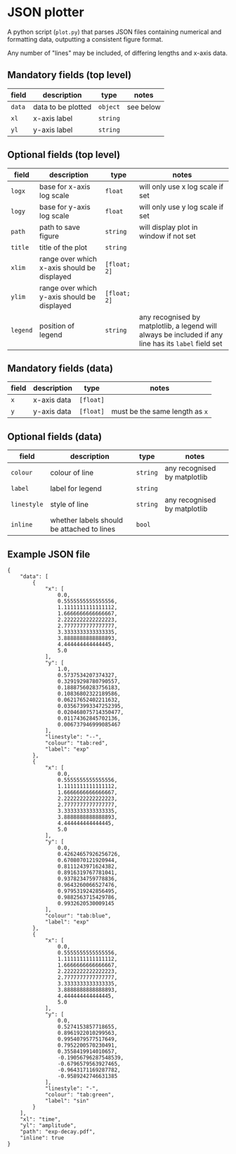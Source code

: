 # JSON plotter

A python script (`plot.py`) that parses JSON files containing numerical and formatting data, outputting a consistent figure format. 

Any number of "lines" may be included, of differing lengths and x-axis data. 

## Mandatory fields (top level) 

| field | description | type | notes | 
| ----- | ----------- | ---- | ----- |
| `data` | data to be plotted | `object` | see below | 
| `xl` | x-axis label | `string` | | 
| `yl` | y-axis label | `string` | | 

## Optional fields (top level) 

| field | description | type | notes | 
| ----- | ----------- | ---- | ----- |
| `logx` | base for x-axis log scale | `float` | will only use x log scale if set |
| `logy` | base for y-axis log scale | `float` | will only use y log scale if set | 
| `path` | path to save figure | `string` | will display plot in window if not set | 
| `title` | title of the plot | `string` | | 
| `xlim` | range over which x-axis should be displayed | `[float; 2]` | |
| `ylim` | range over which y-axis should be displayed | `[float; 2]` | | 
| `legend` | position of legend | `string` | any recognised by matplotlib, a legend will always be included if any line has its `label` field set |

## Mandatory fields (data) 

| field | description | type | notes | 
| ----- | ----------- | ---- | ----- |
| `x` | x-axis data | `[float]` | |
| `y` | y-axis data | `[float]` | must be the same length as `x` |

## Optional fields (data) 

| field | description | type | notes | 
| ----- | ----------- | ---- | ----- |
| `colour` | colour of line | `string` | any recognised by matplotlib | 
| `label` | label for legend | `string` | | 
| `linestyle` | style of line | `string` | any recognised by matplotlib |   
| `inline` | whether labels should be attached to lines | `bool` | |

## Example JSON file 
```
{
    "data": [
        {
            "x": [
                0.0,
                0.5555555555555556,
                1.1111111111111112,
                1.6666666666666667,
                2.2222222222222223,
                2.7777777777777777,
                3.3333333333333335,
                3.8888888888888893,
                4.444444444444445,
                5.0
            ],
            "y": [
                1.0,
                0.5737534207374327,
                0.32919298780790557,
                0.18887560283756183,
                0.10836802322189586,
                0.06217652402211632,
                0.035673993347252395,
                0.020468075714350477,
                0.01174362845702136,
                0.006737946999085467
            ],
            "linestyle": "--",
            "colour": "tab:red",
            "label": "exp"
        },
        {
            "x": [
                0.0,
                0.5555555555555556,
                1.1111111111111112,
                1.6666666666666667,
                2.2222222222222223,
                2.7777777777777777,
                3.3333333333333335,
                3.8888888888888893,
                4.444444444444445,
                5.0
            ],
            "y": [
                0.0,
                0.42624657926256726,
                0.6708070121920944,
                0.8111243971624382,
                0.8916319767781041,
                0.9378234759778836,
                0.9643260066527476,
                0.9795319242856495,
                0.9882563715429786,
                0.9932620530009145
            ],
            "colour": "tab:blue",
            "label": "exp"
        },
        {
            "x": [
                0.0,
                0.5555555555555556,
                1.1111111111111112,
                1.6666666666666667,
                2.2222222222222223,
                2.7777777777777777,
                3.3333333333333335,
                3.8888888888888893,
                4.444444444444445,
                5.0
            ],
            "y": [
                0.0,
                0.5274153857718655,
                0.8961922010299563,
                0.9954079577517649,
                0.7952200570230491,
                0.3558419914010657,
                -0.19056796287548539,
                -0.6796579563927465,
                -0.9643171169287782,
                -0.9589242746631385
            ],
            "linestyle": "-",
            "colour": "tab:green",
            "label": "sin"
        }
    ],
    "xl": "time",
    "yl": "amplitude",
    "path": "exp-decay.pdf",
    "inline": true
}
```
